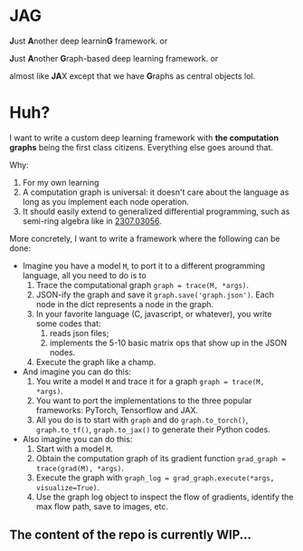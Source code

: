 # JAG
**J**ust **A**nother deep learnin**G** framework.
or 

**J**ust **A**nother **G**raph-based deep learning framework.
or

almost like **JA**X except that we have **G**raphs as central objects lol.

# Huh?
I want to write a custom deep learning framework with **the computation graphs** being
the first class citizens. Everything else goes around that.

Why:
1. For my own learning
2. A computation graph is universal: it doesn't care about the language as long as you implement each node operation.
3. It should easily extend to generalized differential programming, such as semi-ring algebra like in [2307.03056](https://arxiv.org/pdf/2307.03056.pdf).

More concretely, I want to write a framework where the following can be done:
- Imagine you have a model `M`, to port it to a different programming language, all you need to do is to 
  1. Trace the computational graph `graph = trace(M, *args)`.
  2. JSON-ify the graph and save it `graph.save('graph.json')`. Each node in the dict represents a node in the graph.
  3. In your favorite language (C, javascript, or whatever), you write some codes that:
     1. reads json files;
     2. implements the 5-10 basic matrix ops that show up in the JSON nodes.
  4. Execute the graph like a champ.
- And imagine you can do this:
  1. You write a model `M` and trace it for a graph `graph = trace(M, *args)`.
  2. You want to port the implementations to the three popular frameworks: PyTorch, Tensorflow and JAX.
  3. All you do is to start with `graph` and do `graph.to_torch()`, `graph.to_tf()`, `graph.to_jax()` to generate their
  Python codes.
- Also imagine you can do this:
  1. Start with a model `M`.
  2. Obtain the computation graph of its gradient function `grad_graph = trace(grad(M), *args)`.
  3. Execute the graph with `graph_log = grad_graph.execute(*args, visualize=True)`.
  4. Use the graph log object to inspect the flow of gradients, identify the max flow path, save to images, etc.

## The content of the repo is currently WIP...